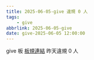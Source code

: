 ```yaml
---
title: 2025-06-05-give 違規 0 人
tags:
    - give
abbrlink: 2025-06-05-give
date: give-2025-06-05 12:00:00
---
```

give 板 [板規連結](https://www.ptt.cc/bbs/give/M.1612495900.A.C32.html)
昨天違規 0 人
